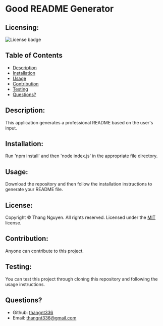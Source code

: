 # Good README Generator
  ## Licensing:
  ![License badge](https://img.shields.io/badge/license-MIT-green)
  ## Table of Contents 
  - [Description](#description)
  - [Installation](#installation)
  - [Usage](#usage)
  - [Contribution](#contribution)
  - [Testing](#testing)
  - [Questions?](#questions)
  ## Description:
  This application generates a professional README based on the user's input.
  ## Installation:
  Run 'npm install' and then 'node index.js' in the appropriate file directory.
  ## Usage:
  Download the repository and then follow the installation instructions to generate your README file.
  ## License:
  
  Copyright © Thang Nguyen. All rights reserved. 
  Licensed under the [MIT](https://opensource.org/licenses/MIT) license.
  ## Contribution:
  Anyone can contribute to this project.
  ## Testing:
  You can test this project through cloning this repository and following the usage instructions.
  ## Questions?
  - Github: [thangnt336](https://github.com/thangnt336)
  - Email: thangnt336@gmail.com 